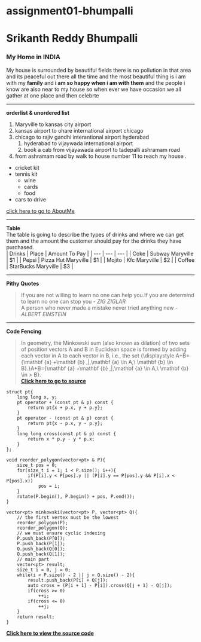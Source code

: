 # assignment01-bhumpalli
# Srikanth Reddy Bhumpalli
### My Home in INDIA

My house is surrounded by beautiful fields there is no pollution in that area and its peaceful out there all the time and the most beautiful thing is i am with my **family** and **i am so happy when i am with them** and the people i know are also near to my house so when ever we have occasion  we all gather at one place and then celebrte 
***
**orderlist & unordered list**
1. Maryville to kansas city airport
2. kansas airport to ohare international airport chicago
3. chicago to rajiv gandhi interantional airport hyderabad
   1. hyderabad to vijaywada international airport
   2. book a cab from vijayawada airport to tadepalli ashramam road
4. from ashramam road by walk to house number 11 to reach my house .
*  cricket kit
*  tennis kit
   * wine
   * cards
   * food
*  cars to drive<br>

[click here to go to AboutMe](AboutMe.md)
***

**Table** <br>
The table is going to describe the types of drinks and where we can get them and the amount the customer should pay for the drinks they have purchased.<br>
| Drinks | Place | Amount To Pay |
| --- | --- | --- |
| Coke | Subway Maryville | $1 |
| Pepsi | Pizza Hut Maryville | $1 |
| Mojito | Kfc Maryville | $2 |
| Coffee | StarBucks Maryville | $3 |
***
**Pithy Quotes**
> If you are not willing to learn no one can help you.If you are determind to learn no one can stop you - *ZIG ZIGLAR*<br>
> A person who never made a mistake never tried anything new - *ALBERT EINSTEIN*
***
**Code Fencing**
> In geometry, the Minkowski sum (also known as dilation) of two sets of position vectors A and B in Euclidean space is formed by adding each vector in A to each vector in B, 
> i.e., the set {\displaystyle A+B=\{\mathbf {a} +\mathbf {b} \,|\,\mathbf {a} \in A,\ \mathbf {b} \in B\}.}A+B=\{\mathbf {a} +\mathbf {b} \,|\,\mathbf {a} \in A,\ \mathbf {b} \in > B\}.<br>
> **[Click here to go to source](https://en.wikipedia.org/wiki/Minkowski_addition)**
```
struct pt{
    long long x, y;
    pt operator + (const pt & p) const {
        return pt{x + p.x, y + p.y};
    }
    pt operator - (const pt & p) const {
        return pt{x - p.x, y - p.y};
    }
    long long cross(const pt & p) const {
        return x * p.y - y * p.x;
    }
};

void reorder_polygon(vector<pt> & P){
    size_t pos = 0;
    for(size_t i = 1; i < P.size(); i++){
        if(P[i].y < P[pos].y || (P[i].y == P[pos].y && P[i].x < P[pos].x))
            pos = i;
    }
    rotate(P.begin(), P.begin() + pos, P.end());
}

vector<pt> minkowski(vector<pt> P, vector<pt> Q){
    // the first vertex must be the lowest
    reorder_polygon(P);
    reorder_polygon(Q);
    // we must ensure cyclic indexing
    P.push_back(P[0]);
    P.push_back(P[1]);
    Q.push_back(Q[0]);
    Q.push_back(Q[1]);
    // main part
    vector<pt> result;
    size_t i = 0, j = 0;
    while(i < P.size() - 2 || j < Q.size() - 2){
        result.push_back(P[i] + Q[j]);
        auto cross = (P[i + 1] - P[i]).cross(Q[j + 1] - Q[j]);
        if(cross >= 0)
            ++i;
        if(cross <= 0)
            ++j;
    }
    return result;
}
```
**[Click here to view the source code](https://cp-algorithms.com/geometry/minkowski.html)**
